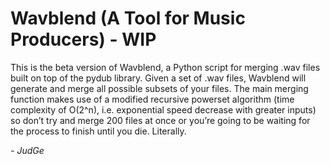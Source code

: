 <h1>Wavblend (A Tool for Music Producers) - WIP</h1>

This is the beta version of Wavblend, a Python script for merging .wav files built on top of the pydub library. Given a set of .wav files, Wavblend will generate and merge all possible subsets of your files. The main merging function makes use of a modified recursive powerset algorithm (time complexity of O(2^n), i.e. exponential speed decrease with greater inputs) so don’t try and merge 200 files at once or you’re going to be waiting for the process to finish until you die. Literally.

<i>- JudGe</i>


